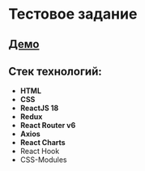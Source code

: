 # Тестовое задание

## [Демо]( http://justice-crm.edelen.ru/)
##  Стек технологий:

* **HTML**
* **CSS**
* **ReactJS 18**
* **Redux**
* **React Router v6**
* **Axios**
* **React Charts**
* React Hook
* CSS-Modules
